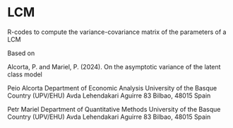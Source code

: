# LCM
R-codes to compute the variance-covariance matrix of the parameters of a LCM

Based on

Alcorta, P. and Mariel, P. (2024). On the asymptotic variance of the latent class model

Peio Alcorta
Department of Economic Analysis 
University of the Basque Country (UPV/EHU)
Avda Lehendakari Aguirre 83 
Bilbao, 48015 
Spain

Petr Mariel
Department of Quantitative Methods 
University of the Basque Country (UPV/EHU)
Avda Lehendakari Aguirre 83
Bilbao, 48015 
Spain
		



